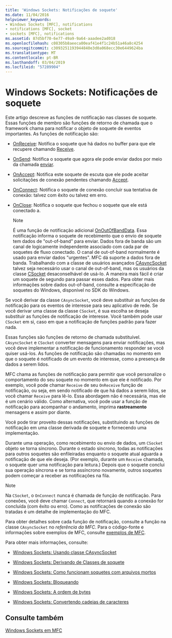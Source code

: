 ```yaml
---
title: 'Windows Sockets: Notificações de soquete'
ms.date: 11/04/2016
helpviewer_keywords:
- Windows Sockets [MFC], notifications
- notifications [MFC], socket
- sockets [MFC], notifications
ms.assetid: 87d5bf70-6e77-49a9-9a64-aaadee2ad018
ms.openlocfilehash: c08305b8aeeca00eaf41e4f1c24b51a46a8c4254
ms.sourcegitcommit: c3093251193944840e3d0a068ecc30e6449624ba
ms.translationtype: MT
ms.contentlocale: pt-BR
ms.lasthandoff: 03/04/2019
ms.locfileid: "57289904"
---
```

# <a name="windows-sockets-socket-notifications"></a>Windows Sockets: Notificações de soquete

Este artigo descreve as funções de notificação nas classes de soquete. Essas funções de membro são funções de retorno de chamada que o framework chama para notificar o objeto de soquete de eventos importantes. As funções de notificação são:

- [OnReceive](../mfc/reference/casyncsocket-class.md#onreceive): Notifica o soquete que há dados no buffer para que ele recupere chamando [Receive](../mfc/reference/casyncsocket-class.md#receive).

- [OnSend](../mfc/reference/casyncsocket-class.md#onsend): Notifica o soquete que agora ele pode enviar dados por meio da chamada [enviar](../mfc/reference/casyncsocket-class.md#send).

- [OnAccept](../mfc/reference/casyncsocket-class.md#onaccept): Notifica este soquete de escuta que ele pode aceitar solicitações de conexão pendentes chamando [Accept](../mfc/reference/casyncsocket-class.md#accept).

- [OnConnect](../mfc/reference/casyncsocket-class.md#onconnect): Notifica o soquete de conexão concluir sua tentativa de conexão: talvez com êxito ou talvez em erro.

- [OnClose](../mfc/reference/casyncsocket-class.md#onclose): Notifica o soquete que fechou o soquete que ele está conectado a.

    > [!NOTE]
    >  É uma função de notificação adicional [OnOutOfBandData](../mfc/reference/casyncsocket-class.md#onoutofbanddata). Essa notificação informa o soquete de recebimento que o envio de soquete tem dados de "out-of-band" para enviar. Dados fora de banda são um canal de logicamente independente associado com cada par de soquetes de fluxo conectado. O canal de out-of-band normalmente é usado para enviar dados "urgentes". MFC dá suporte a dados fora de banda. Trabalhando com a classe de usuários avançados [CAsyncSocket](../mfc/reference/casyncsocket-class.md) talvez seja necessário usar o canal de out-of-band, mas os usuários da classe [CSocket](../mfc/reference/csocket-class.md) desaconselhável de usá-lo. A maneira mais fácil é criar um soquete de segundo para passar esses dados. Para obter mais informações sobre dados out-of-band, consulte a especificação de soquetes do Windows, disponível no SDK do Windows.

Se você derivar da classe `CAsyncSocket`, você deve substituir as funções de notificação para os eventos de interesse para seu aplicativo de rede. Se você derivar uma classe da classe `CSocket`, é sua escolha se deseja substituir as funções de notificação de interesse. Você também pode usar `CSocket` em si, caso em que a notificação de funções padrão para fazer nada.

Essas funções são funções de retorno de chamada substituível. `CAsyncSocket` e `CSocket` converter mensagens para enviar notificações, mas você deve implementar a notificação de funcionamento responder se você quiser usá-los. As funções de notificação são chamadas no momento em que o soquete é notificado de um evento de interesse, como a presença de dados a serem lidos.

MFC chama as funções de notificação para permitir que você personalize o comportamento do seu soquete no momento em que ele é notificado. Por exemplo, você pode chamar `Receive` de seu `OnReceive` função de notificação, ou seja, em sendo notificado de que há dados a serem lidos, se você chamar `Receive` para lê-lo. Essa abordagem não é necessária, mas ele é um cenário válido. Como alternativa, você pode usar a função de notificação para acompanhar o andamento, imprima **rastreamento** mensagens e assim por diante.

Você pode tirar proveito dessas notificações, substituindo as funções de notificação em uma classe derivada de soquete e fornecendo uma implementação.

Durante uma operação, como recebimento ou envio de dados, um `CSocket` objeto se torna síncrono. Durante o estado síncrono, todas as notificações para outros soquetes são enfileiradas enquanto o soquete atual aguarda a notificação de que ele deseja. (Por exemplo, durante um `Receive` chamada, o soquete quer uma notificação para leitura.) Depois que o soquete conclui sua operação síncrona e se torna assíncrono novamente, outros soquetes podem começar a receber as notificações na fila.

> [!NOTE]
>  Na `CSocket`, o `OnConnect` nunca é chamada de função de notificação. Para conexões, você deve chamar `Connect`, que retornará quando a conexão for concluída (com êxito ou erro). Como as notificações de conexão são tratadas é um detalhe de implementação do MFC.

Para obter detalhes sobre cada função de notificação, consulte a função na classe `CAsyncSocket` no *referência da MFC*. Para o código-fonte e informações sobre exemplos de MFC, consulte [exemplos de MFC](../visual-cpp-samples.md).

Para obter mais informações, consulte:

- [Windows Sockets: Usando classe CAsyncSocket](../mfc/windows-sockets-using-class-casyncsocket.md)

- [Windows Sockets: Derivando de Classes de soquete](../mfc/windows-sockets-deriving-from-socket-classes.md)

- [Windows Sockets: Como funcionam soquetes com arquivos mortos](../mfc/windows-sockets-how-sockets-with-archives-work.md)

- [Windows Sockets: Bloqueando](../mfc/windows-sockets-blocking.md)

- [Windows Sockets: A ordem de bytes](../mfc/windows-sockets-byte-ordering.md)

- [Windows Sockets: Convertendo cadeias de caracteres](../mfc/windows-sockets-converting-strings.md)

## <a name="see-also"></a>Consulte também

[Windows Sockets em MFC](../mfc/windows-sockets-in-mfc.md)
